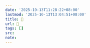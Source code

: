 ```yaml
---
date: '2025-10-13T11:28:22+08:00'
lastmod: '2025-10-13T13:04:51+08:00'
title: 󰜯
url: 󰜯
tags: []
src:
note:
---
```

